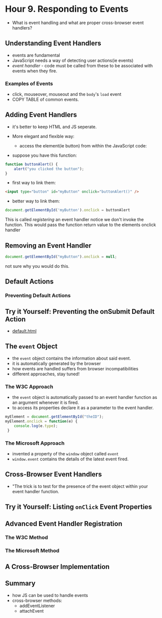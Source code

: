 # Hour 9. Responding to Events

- What is event handling and what are proper cross-browser event handlers?

## Understanding Event Handlers

- events are fundamental
- JavaScript needs a way of detecting user actions(ie events)
- *event handler* - code must be called from these to be associated with events when they fire.

### Examples of Events

- click, mouseover, mouseout and the `body`'s `load` event
- COPY TABLE of common events.

## Adding Event Handlers

- it's better to keep HTML and JS seperate.
- More elegant and flexible way:
  - access the element(ie button) from within the JavaScript code:

- suppose you have this function:

~~~javascript
function buttonAlert() {
    alert("you clicked the button");
}
~~~

- first way to link them:
~~~html
<input type="button" id="myButton" onclick="buttonAlert()" />
~~~
- better way to link them:
~~~javascript
document.getElementById('myButton').onclick = buttonAlert
~~~
This is called *registering* an event handler notice we don't invoke the function. This would pass the function return value to the elements onclick handler

## Removing an Event Handler

~~~javascript
document.getElementById("myButton").onclick = null;
~~~

not sure why you would do this.

## Default Actions

### Preventing Default Actions

## Try it Yourself: Preventing the onSubmit Default Action

- [default.html](default.html)


## The `event` Object

- the `event` object contains the information about said event.
- it is automatically generated by the browser
- how events are handled suffers from browser incompatibilities
- different approaches, stay tuned!

### The W3C Approach

- the `event` object is automatically passed to an event handler function as an argument whenever it is fired.
- to access its properties declare it as a parameter to the event handler.

~~~javascript
myElement = document.getElementById("theID");
myElement.onclick = function(e) { 
    console.log(e.type);
 }
~~~

### The Microsoft Approach

- invented a property of the `window` object called `event`
- `window.event` contains the details of the latest event fired.

## Cross-Browser Event Handlers

- "The trick is to test for the presence of the event object within your event handler function.

## Try it Yourself: Listing `onClick` Event Properties

## Advanced Event Handler Registration

### The W3C Method

### The Microsoft Method

## A Cross-Browser Implementation

## Summary

- how JS can be used to handle events
- cross-browser methods:
  - addEventListener
  - attachEvent

